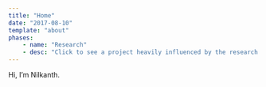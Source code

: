 ```yaml
---
title: "Home"
date: "2017-08-10"
template: "about"
phases:
    - name: "Research"
    - desc: "Click to see a project heavily influenced by the research phase of my process."
---
```


Hi, I&#8217;m Nilkanth.
